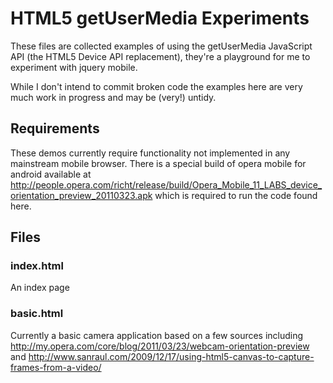 # HTML5 getUserMedia Experiments

These files are collected examples of using the getUserMedia JavaScript API (the HTML5 Device API replacement), they're a playground for me to experiment with jquery mobile.

While I don't intend to commit broken code the examples here are very much work in progress and may be (very!) untidy.

## Requirements

These demos currently require functionality not implemented in any mainstream mobile browser. There is a special build of opera mobile for android available at http://people.opera.com/richt/release/build/Opera_Mobile_11_LABS_device_orientation_preview_20110323.apk
 which is required to run the code found here.

## Files

### index.html 

An index page

### basic.html

Currently a basic camera application based on a few sources including http://my.opera.com/core/blog/2011/03/23/webcam-orientation-preview and http://www.sanraul.com/2009/12/17/using-html5-canvas-to-capture-frames-from-a-video/